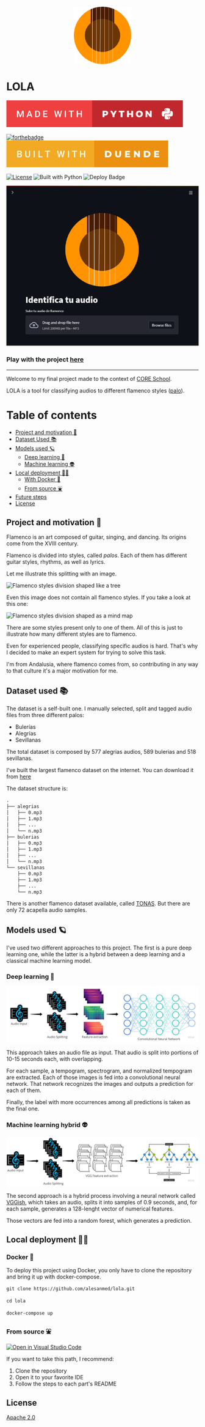 <p align="center">
<img src="dashboard/assets/img/logo_small.png" alt="LOLA header logo" width="150"/>
</p>

# LOLA
[![forthebadge made-with-python](assets/img/made-with-python.svg)](https://www.python.org/)

[![forthebadge](https://forthebadge.com/images/badges/built-with-love.svg)](https://forthebadge.com)
[![forthebadge](/assets/img/built-with-duende.svg)](https://forthebadge.com)


[![License](https://img.shields.io/badge/License-Apache_2.0-blue.svg)](https://opensource.org/licenses/Apache-2.0)
![Built with Python](https://img.shields.io/pypi/pyversions/covid-data)
![Deploy Badge](https://github.com/alesanmed-educational-projects/core-data-covid-project/actions/workflows/okteto_deploy.yml/badge.svg)

![](assets/img/cover.png)

### Play with the project [here](https://lola.alesanchez.es/)

---

Welcome to my final project made to the context of [CORE School](https://www.corecode.school/).

LOLA is a tool for classifying audios to different flamenco styles ([palo](https://en.wikipedia.org/wiki/Palo_(flamenco))).

# Table of contents

- [Project and motivation 💃](#motivation)
- [Dataset Used 📚](#data-used)
- [Models used 🪐](#models)
  - [Deep learning 🌌](#deep-learning)
  - [Machine learning 👽](#machine-learning)
- [Local deployment 🔨🔧](#local-deployment)
  - [With Docker 🐳](#with-docker)
  - [From source ⛲](#from-source)
- [Future steps](#future)
- [License](#license)

## Project and motivation 💃 <a name="motivation"></a>
Flamenco is an art composed of guitar, singing, and dancing. Its origins come from the XVIII century.

Flamenco is divided into styles, called *palos*. Each of them has different guitar styles, rhythms, as well as lyrics.

Let me illustrate this splitting with an image.

![Flamenco styles division shaped like a tree](https://www.torredelcante.es/wp-content/uploads/2018/02/arbolcante.jpg)

Even this image does not contain all flamenco styles. If you take a look at this one:

![Flamenco styles division shaped as a mind map](https://4.bp.blogspot.com/-_Y5MMX273Ug/We2g6wWZHnI/AAAAAAAAADg/dWaxaP7EQgMqjIKLwLCHjCZnKgrlugZ5QCEwYBhgL/s1600/palos%2Bflamenco.jpg)

There are some styles present only to one of them. All of this is just to illustrate how many different styles are to flamenco.

Even for experienced people, classifying specific audios is hard. That's why I decided to make an expert system for trying to solve this task.

I'm from Andalusia, where flamenco comes from, so contributing in any way to that culture it's a major motivation for me.

## Dataset used 📚 <a name="data-used"></a>

The dataset is a self-built one. I manually selected, split and tagged audio files from three different palos:

- Bulerías
- Alegrías
- Sevillanas

The total dataset is composed by 577 alegrias audios, 589 bulerias and 518 sevillanas.

I've built the largest flamenco dataset on the internet. You can download it from [here](https://zenodo.org/record/5597881)

The dataset structure is:

```
.
├── alegrias
│   ├── 0.mp3
│   ├── 1.mp3
│   ├── ...
│   └── n.mp3
├── bulerias
│   ├── 0.mp3
│   ├── 1.mp3
│   ├── ...
│   └── n.mp3
└── sevillanas
    ├── 0.mp3
    ├── 1.mp3
    ├── ...
    └── n.mp3
```

There is another flamenco dataset available, called [TONAS](https://www.upf.edu/web/mtg/tonas). But there are only 72 acapella audio samples.


## Models used 🪐 <a name="models"></a>

I've used two different approaches to this project. The first is a pure deep learning one, while the latter is a hybrid between a deep learning and a classical machine learning model.

### Deep learning 🌌 <a name="deep-learning"></a>

![Deep learning model](/assets/img/deep_learning_model.jpg)

This approach takes an audio file as input. That audio is split into portions of 10-15 seconds each, with overlapping.

For each sample, a tempogram, spectrogram, and normalized tempogram are extracted. Each of those images is fed into a convolutional neural network. That network recognizes the images and outputs a prediction for each of them.

Finally, the label with more occurrences among all predictions is taken as the final one.

### Machine learning hybrid 👽 <a name="machine-learning"></a>

![Deep learning model](/assets/img/machine_learning_model.jpg)

The second approach is a hybrid process involving a neural network called [VGGish](https://github.com/tensorflow/models/tree/master/research/audioset/vggish), which takes an audio, splits it into samples of 0.9 seconds, and, for each sample, generates a 128-lenght vector of numerical features.

Those vectors are fed into a random forest, which generates a prediction.

## Local deployment 🔨🔧 <a name="local-deployment"></a>

### Docker 🐳 <a name="with-docker"></a>

To deploy this project using Docker, you only have to clone the repository and bring it up with docker-compose.

```
git clone https://github.com/alesanmed/lola.git

cd lola

docker-compose up
```

### From source ⛲ <a name="from-source"></a>

[![Open in Visual Studio Code](https://open.vscode.dev/badges/open-in-vscode.svg)](https://github.com/alesanmed/lola.git)


If you want to take this path, I recommend:
 1. Clone the repository
 2. Open it to your favorite IDE
 3. Follow the steps to each part's README
## License

[Apache 2.0](LICENSE)
